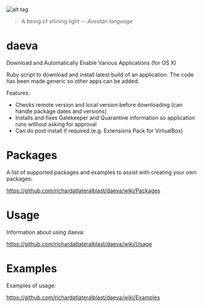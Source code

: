 ![alt tag](https://raw.githubusercontent.com/richardatlateralblast/daeva/master/Daevas.jpg)

> A being of shining light
> -- <cite>Avestan language<cite>

daeva
=====

Download and Automatically Enable Various Applications (for OS X)

Ruby script to download and install latest build of an application.
The code has been made generic so other apps can be added.

Features:

- Checks remote version and local version before downloading (can handle package dates and versions)
- Installs and fixes Gatekeeper and Quarantine information so application runs without asking for approval
- Can do post install if required (e.g. Extensions Pack for VirtualBox)

Packages
========

A list of supported packages and examples to assist with creating your own packages:

https://github.com/richardatlateralblast/daeva/wiki/Packages

Usage
=====

Information about using daeva:

https://github.com/richardatlateralblast/daeva/wiki/Usage

Examples
========

Examples of usage:

https://github.com/richardatlateralblast/daeva/wiki/Examples
